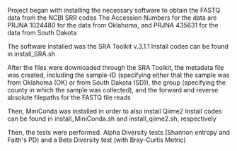 Project began with installing the necessary software to obtain the FASTQ data from the NCBI SRR codes
The Accession Numbers for the data are PRJNA 1024480 for the data from Oklahoma, and PRJNA 435631 for the data from South Dakota

The software installed was the SRA Toolkit v.3.1.1
Install codes can be found in install_SRA.sh

After the files were downloaded through the SRA Toolkit, the metadata file was created, including the sample-ID (specifying either that the sample was from Oklahoma (OK) or from South Dakota (SD)), the group (specifying the county in which the sample was collected), and the forward and reverse absolute filepaths for the FASTQ file reads

Then, MiniConda was installed in order to also install Qiime2
Install codes can be found in install_MiniConda.sh and install_qiime2.sh, respectively

Then, the tests were performed. Alpha Diversity tests (Shannon entropy and Faith's PD) and a Beta Diversity test (with Bray-Curtis Metric)
